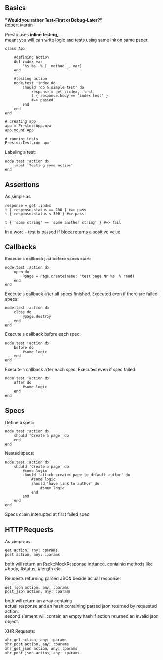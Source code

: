 Basics
---

**"Would you rather Test-First or Debug-Later?"**  
Robert Martin

Presto uses **inline testing**,  
meant you will can write logic and tests using same ink on same paper.

    class App

        #defining action
        def index var
            '%s %s' % [__method__, var]
        end

        #testing action
        node.test :index do
            should 'do a simple test' do
                response = get :index, :test
                t { response.body == 'index test' }
                #=> passed
            end
        end
    end

    # creating app
    app = Presto::App.new
    app.mount App
    
    # running tests
    Presto::Test.run app

Labeling a test:

    node.test :action do
        label 'Testing some action'
    end

Assertions
---

As simple as

    response = get :index
    t { response.status == 200 } #=> pass
    t { response.status < 300 } #=> pass
    
    t { 'some string' == 'some another string' } #=> fail

In a word - test is passed if block returns a positive value.


Callbacks
---

Execute a callback just before specs start:

    node.test :action do
        open do
            @page = Page.create(name: 'test page Nr %s' % rand)
        end
    end

Execute a callback after all specs finished. Executed even if there are failed specs:

    node.test :action do
        close do
            @page.destroy
        end
    end

Execute a callback before each spec:

    node.test :action do
        before do
            #some logic
        end
    end

Execute a callback after each spec. Executed even if spec failed:

    node.test :action do
        after do
            #some logic
        end
    end

Specs
---

Define a spec:

    node.test :action do
        should 'Create a page' do
        end
    end

Nested specs:

    node.test :action do
        should 'Create a page' do
            #some logic
            should 'attach created page to default author' do
                #some logic
                should 'have link to author' do
                    #some logic
                end
            end
        end
    end

Specs chain interupted at first failed spec.

HTTP Requests
---

As simple as:

    get action, any: :params
    post action, any: :params

both will return an Rack::MockResponse instance,
containig methods like #body, #status, #length etc

Reuqests returning parsed JSON beside actual response:

    get_json action, any: :params
    post_json action, any: :params

both will return an array containg  
actual response and an hash containing parsed json returned by requested action.  
second element will contain an empty hash if action returned an invalid json object.

XHR Requests:

    xhr_get action, any: :params
    xhr_post action, any: :params
    xhr_get_json action, any: :params
    xhr_post_json action, any: :params
